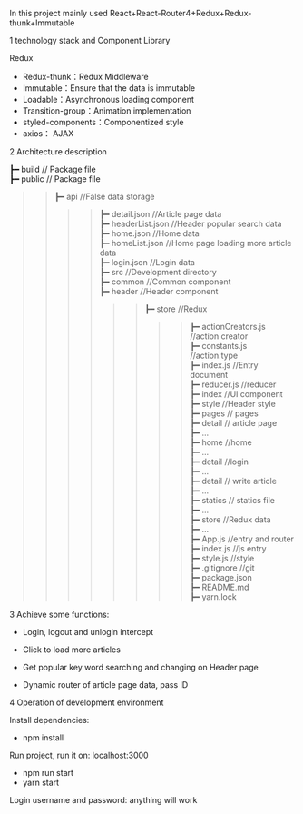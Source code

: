 In this project mainly used React+React-Router4+Redux+Redux-thunk+Immutable  

1 technology stack and Component Library  
  
Redux  
  
* Redux-thunk：Redux Middleware  
* Immutable：Ensure that the data is immutable  
* Loadable：Asynchronous loading component  
* Transition-group：Animation implementation  
* styled-components：Componentized style  
* axios： AJAX  
  
2 Architecture description  
  
┣━ build   // Package file  
┣━ public   // Package file  
>>┣━ api   //False data storage  
>>>>┣━ detail.json   //Article page data  
>>>>┣━ headerList.json   //Header popular search data  
>>>>┣━ home.json   //Home data  
>>>>┣━ homeList.json   //Home page loading more article data  
>>>>┣━ login.json   //Login data  
┣━ src //Development directory  
>>┣━ common   //Common component  
>>>>┣━ header   //Header component  
>>>>>>┣━ store   //Redux  
>>>>>>>>┣━ actionCreators.js   //action creator  
>>>>>>>>┣━ constants.js   //action.type  
>>>>>>>>┣━ index.js   //Entry document  
>>>>>>>>┣━ reducer.js   //reducer  
>>>>>>┣━ index   //UI component  
>>>>>>┣━ style   //Header style  
>>┣━ pages   // pages  
>>>>┣━ detail   // article page  
>>>>>>┣━ ...  
>>>>┣━ home   //home  
>>>>>>┣━ ...  
>>>>┣━ detail   //login  
>>>>>>┣━ ...  
>>>>┣━ detail   // write article  
>>>>>>┣━ ...  
>>┣━ statics   // statics file  
>>>>┣━ ...  
>>┣━ store   //Redux data  
>>>>┣━ ...  
>>┣━ App.js   //entry and router  
>>┣━ index.js   //js entry  
>>┣━ style.js   //style  
┣━ .gitignore   //git  
┣━ package.json  
┣━ README.md  
┣━ yarn.lock  
  
3 Achieve some functions:  
  
* Login, logout and unlogin intercept  
  
* Click to load more articles  
  
*  Get popular key word searching and changing on Header page   
  
*  Dynamic router of article page data, pass ID  
  
4 Operation of development  environment  
  
Install dependencies:  
  * npm install  
  
Run project, run it on: localhost:3000  
  * npm run start  
  * yarn start  
  
Login username and password: anything will work  